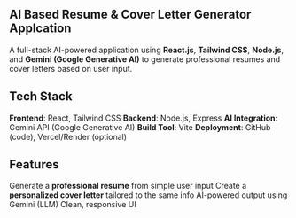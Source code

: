 ## AI Based Resume & Cover Letter Generator Applcation

A full-stack AI-powered application using **React.js**, **Tailwind CSS**, **Node.js**, and **Gemini (Google Generative AI)** to generate professional resumes and cover letters based on user input.

## Tech Stack

**Frontend**: React, Tailwind CSS
**Backend**: Node.js, Express
**AI Integration**: Gemini API (Google Generative AI)
**Build Tool**: Vite
**Deployment**: GitHub (code), Vercel/Render (optional)

## Features

Generate a **professional resume** from simple user input
Create a **personalized cover letter** tailored to the same info
AI-powered output using Gemini (LLM)
Clean, responsive UI



